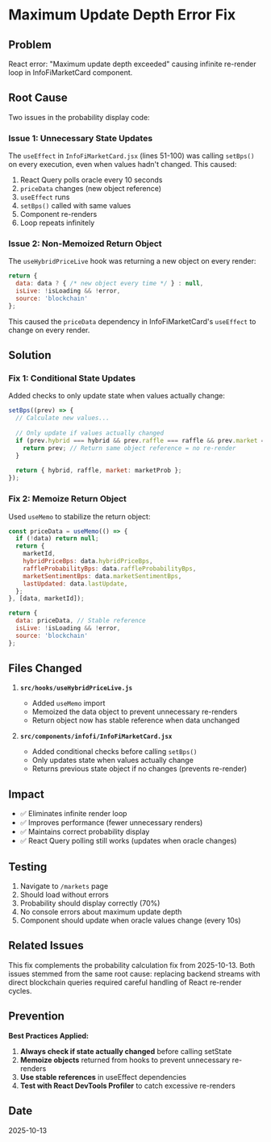 # Maximum Update Depth Error Fix

## Problem

React error: "Maximum update depth exceeded" causing infinite re-render loop in InfoFiMarketCard component.

## Root Cause

Two issues in the probability display code:

### Issue 1: Unnecessary State Updates

The `useEffect` in `InfoFiMarketCard.jsx` (lines 51-100) was calling `setBps()` on every execution, even when values hadn't changed. This caused:

1. React Query polls oracle every 10 seconds
2. `priceData` changes (new object reference)
3. `useEffect` runs
4. `setBps()` called with same values
5. Component re-renders
6. Loop repeats infinitely

### Issue 2: Non-Memoized Return Object

The `useHybridPriceLive` hook was returning a new object on every render:

```javascript
return {
  data: data ? { /* new object every time */ } : null,
  isLive: !isLoading && !error,
  source: 'blockchain'
};
```

This caused the `priceData` dependency in InfoFiMarketCard's `useEffect` to change on every render.

## Solution

### Fix 1: Conditional State Updates

Added checks to only update state when values actually change:

```javascript
setBps((prev) => {
  // Calculate new values...
  
  // Only update if values actually changed
  if (prev.hybrid === hybrid && prev.raffle === raffle && prev.market === marketProb) {
    return prev; // Return same object reference = no re-render
  }
  
  return { hybrid, raffle, market: marketProb };
});
```

### Fix 2: Memoize Return Object

Used `useMemo` to stabilize the return object:

```javascript
const priceData = useMemo(() => {
  if (!data) return null;
  return {
    marketId,
    hybridPriceBps: data.hybridPriceBps,
    raffleProbabilityBps: data.raffleProbabilityBps,
    marketSentimentBps: data.marketSentimentBps,
    lastUpdated: data.lastUpdate,
  };
}, [data, marketId]);

return {
  data: priceData, // Stable reference
  isLive: !isLoading && !error,
  source: 'blockchain'
};
```

## Files Changed

1. **`src/hooks/useHybridPriceLive.js`**
   - Added `useMemo` import
   - Memoized the data object to prevent unnecessary re-renders
   - Return object now has stable reference when data unchanged

2. **`src/components/infofi/InfoFiMarketCard.jsx`**
   - Added conditional checks before calling `setBps()`
   - Only updates state when values actually change
   - Returns previous state object if no changes (prevents re-render)

## Impact

- ✅ Eliminates infinite render loop
- ✅ Improves performance (fewer unnecessary renders)
- ✅ Maintains correct probability display
- ✅ React Query polling still works (updates when oracle changes)

## Testing

1. Navigate to `/markets` page
2. Should load without errors
3. Probability should display correctly (70%)
4. No console errors about maximum update depth
5. Component should update when oracle values change (every 10s)

## Related Issues

This fix complements the probability calculation fix from 2025-10-13. Both issues stemmed from the same root cause: replacing backend streams with direct blockchain queries required careful handling of React re-render cycles.

## Prevention

**Best Practices Applied:**

1. **Always check if state actually changed** before calling setState
2. **Memoize objects** returned from hooks to prevent unnecessary re-renders
3. **Use stable references** in useEffect dependencies
4. **Test with React DevTools Profiler** to catch excessive re-renders

## Date

2025-10-13
